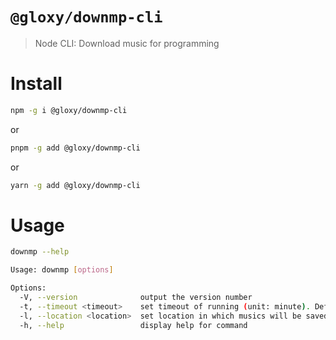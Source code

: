 # `@gloxy/downmp-cli`

> Node CLI: Download music for programming

# Install

```sh
npm -g i @gloxy/downmp-cli
```

or

```sh
pnpm -g add @gloxy/downmp-cli
```

or

```sh
yarn -g add @gloxy/downmp-cli
```

# Usage

```sh
downmp --help

Usage: downmp [options]

Options:
  -V, --version              output the version number
  -t, --timeout <timeout>    set timeout of running (unit: minute). Default: 0.5
  -l, --location <location>  set location in which musics will be saved. Default: cwd()/musicforprogramming
  -h, --help                 display help for command
```
